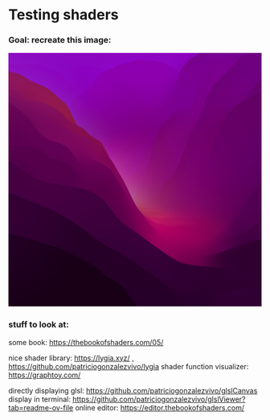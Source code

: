 # Testing shaders

### Goal: recreate this image:
![reference](media/reference.jpg)

### stuff to look at:

some book: https://thebookofshaders.com/05/

nice shader library: https://lygia.xyz/ , https://github.com/patriciogonzalezvivo/lygia
shader function visualizer: https://graphtoy.com/

directly displaying glsl: https://github.com/patriciogonzalezvivo/glslCanvas
display in terminal: https://github.com/patriciogonzalezvivo/glslViewer?tab=readme-ov-file
online editor: https://editor.thebookofshaders.com/
